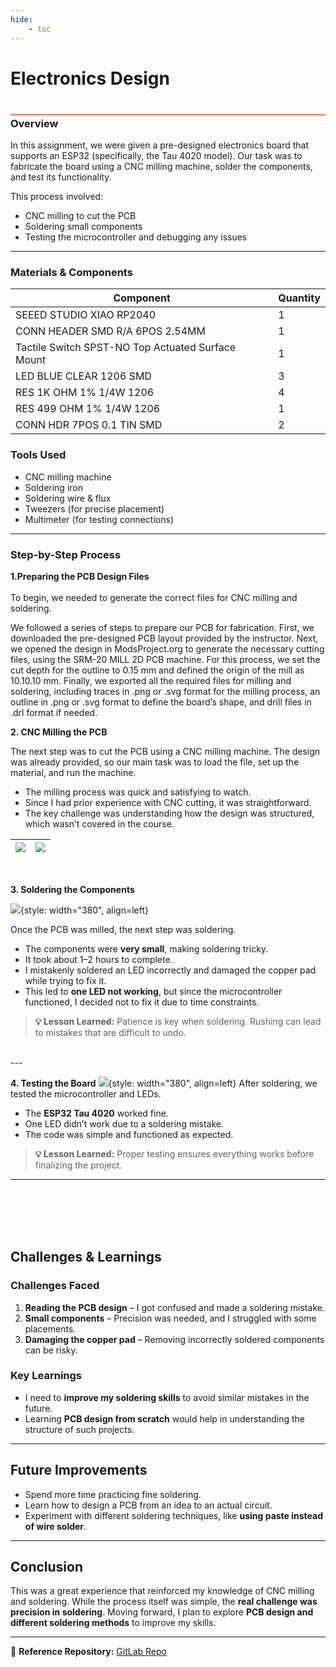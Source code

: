 ```yaml
---
hide:
    - toc
---
```


# Electronics Design
<div style="height:2px; background-color: #E17858; margin-top: 40px; margin-bottom: -20px;"></div>


### Overview  
In this assignment, we were given a pre-designed electronics board that supports an ESP32 (specifically, the Tau 4020 model). Our task was to fabricate the board using a CNC milling machine, solder the components, and test its functionality.  

This process involved:  
- CNC milling to cut the PCB  
- Soldering small components  
- Testing the microcontroller and debugging any issues  

---

### Materials & Components  
| **Component**                                   | **Quantity** |
|------------------------------------------------|-------------|
| SEEED STUDIO XIAO RP2040                       | 1           |
| CONN HEADER SMD R/A 6POS 2.54MM                | 1           |
| Tactile Switch SPST-NO Top Actuated Surface Mount | 1           |
| LED BLUE CLEAR 1206 SMD                        | 3           |
| RES 1K OHM 1% 1/4W 1206                        | 4           |
| RES 499 OHM 1% 1/4W 1206                       | 1           |
| CONN HDR 7POS 0.1 TIN SMD                      | 2           |


### Tools Used 
- CNC milling machine  
- Soldering iron  
- Soldering wire & flux  
- Tweezers (for precise placement)  
- Multimeter (for testing connections)  

---

### Step-by-Step Process

**1.Preparing the PCB Design Files**
<br></br>
To begin, we needed to generate the correct files for CNC milling and soldering.  

We followed a series of steps to prepare our PCB for fabrication. First, we downloaded the pre-designed PCB layout provided by the instructor. Next, we opened the design in ModsProject.org to generate the necessary cutting files, using the SRM-20 MILL 2D PCB machine. For this process, we set the cut depth for the outline to 0.15 mm and defined the origin of the mill as 10.10.10 mm. Finally, we exported all the required files for milling and soldering, including traces in .png or .svg format for the milling process, an outline in .png or .svg format to define the board’s shape, and drill files in .drl format if needed.

**2. CNC Milling the PCB**

The next step was to cut the PCB using a CNC milling machine. The design was already provided, so our main task was to load the file, set up the material, and run the machine.  

- The milling process was quick and satisfying to watch.  
- Since I had prior experience with CNC cutting, it was straightforward.  
- The key challenge was understanding how the design was structured, which wasn’t covered in the course.  


| ![](../images/year2/Electronics/1.jpeg) | ![](../images/year2/Electronics/2.jpeg) |
|:--:|:--:|


<br>

**3. Soldering the Components**  

![](../images/year2/Electronics/3.jpeg){style: width="380", align=left}

Once the PCB was milled, the next step was soldering.  

- The components were **very small**, making soldering tricky.  
- It took about 1–2 hours to complete.  
- I mistakenly soldered an LED incorrectly and damaged the copper pad while trying to fix it.  
- This led to **one LED not working**, but since the microcontroller functioned, I decided not to fix it due to time constraints.  

> **💡 Lesson Learned:** Patience is key when soldering. Rushing can lead to mistakes that are difficult to undo.  

<br>
---

**4. Testing the Board**
![](../images/year2/Electronics/4.jpeg){style: width="380", align=left}
After soldering, we tested the microcontroller and LEDs.  

- The **ESP32 Tau 4020** worked fine.  
- One LED didn’t work due to a soldering mistake.  
- The code was simple and functioned as expected.  

> **💡 Lesson Learned:** Proper testing ensures everything works before finalizing the project.  


---
<br></br>
<br></br>

## Challenges & Learnings  

### **Challenges Faced**  
1. **Reading the PCB design** – I got confused and made a soldering mistake.  
2. **Small components** – Precision was needed, and I struggled with some placements.  
3. **Damaging the copper pad** – Removing incorrectly soldered components can be risky.  

### **Key Learnings**  
- I need to **improve my soldering skills** to avoid similar mistakes in the future.  
- Learning **PCB design from scratch** would help in understanding the structure of such projects.  

---

## **Future Improvements**  
- Spend more time practicing fine soldering.  
- Learn how to design a PCB from an idea to an actual circuit.  
- Experiment with different soldering techniques, like **using paste instead of wire solder**.  

---

## **Conclusion**  
This was a great experience that reinforced my knowledge of CNC milling and soldering. While the process itself was simple, the **real challenge was precision in soldering**. Moving forward, I plan to explore **PCB design and different soldering methods** to improve my skills.  

---

🔗 **Reference Repository:** [GitLab Repo](https://gitlab.fabcloud.org/pub/programmers/quentorres/-/tree/main?ref_type=heads)

